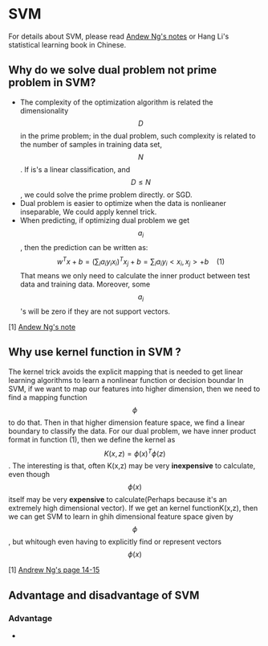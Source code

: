 # SVM 

For details about SVM, please read [Andew Ng's notes](http://cs229.stanford.edu/notes/cs229-notes3.pdf) or Hang Li's statistical learning book in Chinese.
 
## Why do we solve dual problem not prime problem in SVM?
* The complexity of the optimization algorithm is related the dimensionality $$D$$ in the prime problem; in the dual problem, such complexity is related to the number of samples in training data set, $$N$$. If is's a linear classification, and $$D \leq N$$ , we could solve the prime problem directly. or SGD.
* Dual problem is easier to optimize when the data is nonlieaner inseparable, We could apply kennel trick.
* When predicting, if optimizing dual problem we get $$a_i$$, then the prediction can be written as:
  $$
   w^Tx+b = (\sum_i a_i y_i x_i)^Tx_j+b = \sum_i a_i y_i < x_i, x_j> + b \:\:\:\:(1)
  $$
  That means we only need to calculate the inner product between test data and training data. Moreover, some $$a_i$$'s will be zero if they are not support vectors.
  
  
 [1] [Andew Ng's note ](http://cs229.stanford.edu/notes/cs229-notes3.pdf)
 
## Why use kernel function in SVM ?
The kernel trick avoids the explicit mapping that is needed to get linear learning algorithms to learn a nonlinear function or decision boundar
In SVM, if we want to map our features into higher dimension, then we need to find a mapping function$$\phi$$ to do that. Then in that higher dimension feature space, we find a linear boundary to classify the data. For our dual problem, 
we have inner product format in function (1), then we define the kernel as $$K(x,z)= \phi(x)^T\phi(z)$$. The interesting is that, often K(x,z) may be very __inexpensive__ to calculate, even though $$\phi(x)$$ itself may be very __expensive__ to calculate(Perhaps because it's an extremely high dimensional vector). If we get an kernel functionK(x,z), then we can get SVM to learn in ghih dimensional feature space given by $$\phi$$, but whitough even having to explicitly find or represent vectors $$\phi(x)$$ 

[1] [Andrew Ng's page 14-15](http://cs229.stanford.edu/notes/cs229-notes3.pdf)

## Advantage and disadvantage of SVM

### Advantage
* 